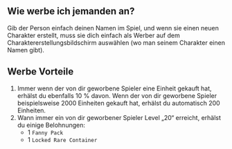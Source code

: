 
## Wie werbe ich jemanden an?
Gib der Person einfach deinen Namen im Spiel, und wenn sie einen neuen Charakter erstellt, muss sie dich einfach als Werber auf dem Charaktererstellungsbildschirm auswählen (wo man seinem Charakter einen Namen gibt).

##  Werbe Vorteile
1. Immer wenn der von dir geworbene Spieler eine Einheit gekauft hat, erhälst du ebenfalls 10 % davon. Wenn der von dir geworbene Spieler beispielsweise 2000 Einheiten gekauft hat, erhälst du automatisch 200 Einheiten.
3. Wann immer ein von dir geworbener Spieler Level „20“ erreicht, erhälst du einige Belohnungen:
	- 1 `Fanny Pack`
	- 1 `Locked Rare Container`

